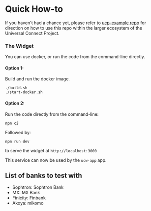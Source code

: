 # Quick How-to

If you haven't had a chance yet, please refer to [ucp-example repo](https://github.com/Universal-Connect-Project/ucw-example) 
for direction on how to use this repo within the larger ecosystem of the Universal Connect Project.

### The Widget

You can use docker, or run the code from the command-line directly.

#### Option 1:
Build and run the docker image.

```
./build.sh
./start-docker.sh
```

#### Option 2:
Run the code directly from the command-line:

```
npm ci
```
Followed by:
```
npm run dev
```
to serve the widget at `http://localhost:3000`

This service can now be used by the `ucw-app` app.

## List of banks to test with 
- Sophtron: Sophtron Bank
- MX: MX Bank
- Finicity: Finbank
- Akoya: mikomo
